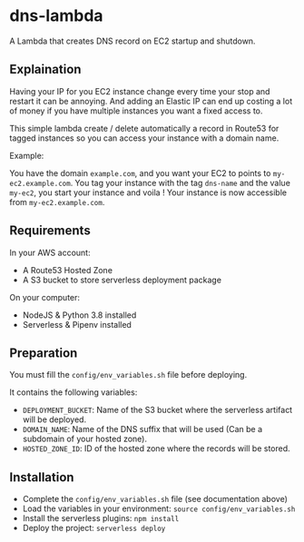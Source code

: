# dns-lambda

A Lambda that creates DNS record on EC2 startup and shutdown.

## Explaination

Having your IP for you EC2 instance change every time your stop and restart it can be annoying. 
And adding an Elastic IP can end up costing a lot of money if you have multiple instances you want a fixed access to.

This simple lambda create / delete automatically a record in Route53 for tagged instances so you can access your instance with a domain name.

Example:

You have the domain `example.com`, and you want your EC2 to points to `my-ec2.example.com`.
You tag your instance with the tag `dns-name` and the value `my-ec2`, you start your instance and voila !
Your instance is now accessible from `my-ec2.example.com`.

## Requirements

In your AWS account:
 
 - A Route53 Hosted Zone
 - A S3 bucket to store serverless deployment package
 
On your computer:

 - NodeJS & Python 3.8 installed
 - Serverless & Pipenv installed
 
## Preparation

You must fill the `config/env_variables.sh` file before deploying.

It contains the following variables:

- `DEPLOYMENT_BUCKET`: Name of the S3 bucket where the serverless artifact will be deployed.
- `DOMAIN_NAME`: Name of the DNS suffix that will be used (Can be a subdomain of your hosted zone).
- `HOSTED_ZONE_ID`: ID of the hosted zone where the records will be stored.
 
## Installation

- Complete the `config/env_variables.sh` file (see documentation above)
- Load the variables in your environment: `source config/env_variables.sh`
- Install the serverless plugins: `npm install`
- Deploy the project: `serverless deploy`